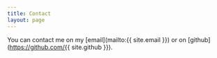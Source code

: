 ```yaml
---
title: Contact
layout: page
---
```

You can contact me on my [email](mailto:{{ site.email }}) or on [github](https://github.com/{{ site.github }}).